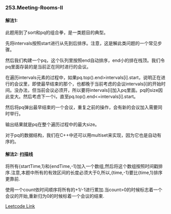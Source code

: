 ### 253.Meeting-Rooms-II

#### 解法1:

此题用到了sort和pq的组合拳，是一类题目的典型。

先将intervals按照start进行从先到后排序。注意，这是解此类问题的一个常见步骤。

然后我们构建一个pq，这个队列里按照end自动排序，end小的排在栈顶。我们令pq里面存装的是当前正在同时进行的会议。

在遍历intervals元素的过程中，如果pq.top().end>intervals[i].start，说明正在进行的会议里，即使最早结束的那个，也都晚于当前考虑的会议intervals[i]的开始时间。没办法，但当前会议必须开，所以要将intervals[i]加入pq里面。pq的size因此变大。然后考虑下一个i，直至pq.top().end<=intervals[i].start。

然后将pq弹出最早结束的一个会议，重复之前的操作，会有新的会议加入需要同时举行。

输出结果就是pq在整个遍历过程中的最大size。

对于pq的数据结构，我们在C++中还可以用multiset来实现，因为它也是自动有序的。

#### 解法2: 扫描线

将所有{startTime,1}和{endTime,-1}加入一个数组,然后将这个数组按照时间戳排序.注意,本题中所有的有效区间的长度必须大于0,所以,{time,-1}要比{time,1}排序更靠前.

使用一个count依时间顺序将所有的+1/-1进行累加.当count>0的时候标志着一个会议的开始,重新归为0的时候标着一个会议的结束.


[Leetcode Link](https://leetcode.com/problems/meeting-rooms-ii)
